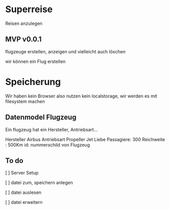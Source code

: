 # Superreise

Reisen anzulegen

## MVP v0.0.1

flugzeuge erstellen, anzeigen und vielleicht auch löschen

wir können ein Flug erstellen

# Speicherung

Wir haben kein Browser also nutzen kein localstorage, wir werden es mit filesystem machen

## Datenmodel Flugzeug

Ein flugzeug hat ein Hersteller, Antriebsart...

Hersteller Airbus
Antriebsart Propeller Jet Liebe
Passagiere: 300
Reichweite : 500Km
id: nummerschild von Flugzeug

## To do

[ ] Server Setup

[ ] datei zum, speichern anlegen

[ ] datei auslesen

[ ] datei erweitern
